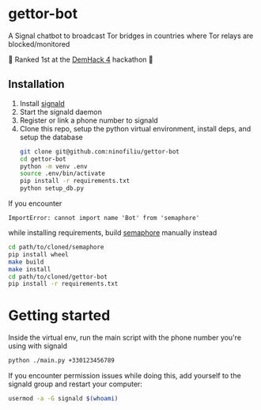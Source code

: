 # gettor-bot

A Signal chatbot to broadcast Tor bridges in countries where Tor relays are blocked/monitored

🥇 Ranked 1st at the [DemHack 4](https://demhack.ru/) hackathon 🥇

## Installation

1. Install [signald](https://signald.org/)
2. Start the signald daemon
3. Register or link a phone number to signald
4. Clone this repo, setup the python virtual environment, install deps, and setup the database
   ```sh
   git clone git@github.com:ninofiliu/gettor-bot
   cd gettor-bot
   python -m venv .env
   source .env/bin/activate
   pip install -r requirements.txt
   python setup_db.py
   ```

If you encounter

```
ImportError: cannot import name 'Bot' from 'semaphore'
```

while installing requirements, build [semaphore](https://github.com/lwesterhof/semaphore) manually instead

```sh
cd path/to/cloned/semaphore
pip install wheel
make build
make install
cd path/to/cloned/gettor-bot
pip install -r requirements.txt
```

# Getting started

Inside the virtual env, run the main script with the phone number you're using with signald

```sh
python ./main.py +330123456789
```

If you encounter permission issues while doing this, add yourself to the signald group and restart your computer:

```sh
usermod -a -G signald $(whoami)
```
